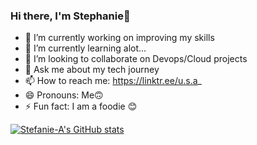 ### Hi there, I'm Stephanie👋

<!--
**Stefanie-A/Stefanie-A** is a ✨ _special_ ✨ repository because its `README.md` (this file) appears on your GitHub profile.

Here are some ideas to get you started:
-->

- 🔭 I’m currently working on improving my skills
- 🌱 I’m currently learning alot...
- 👯 I’m looking to collaborate on Devops/Cloud projects <!--- - 🤔 I’m looking for help with ... -->
- 💬 Ask me about my tech journey
- 📫 How to reach me: https://linktr.ee/u.s.a_
- 😄 Pronouns: Me🙃
- ⚡ Fun fact: I am a foodie 😊


[![Stefanie-A's GitHub stats](https://github-readme-stats.vercel.app/api?username=Stefanie-A&show_icons=true&theme=dracula)](https://github.com/Stefanie-A/github-readme-stats)
